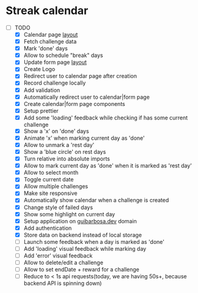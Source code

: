 # Streak calendar

* [ ] TODO
  * [x] Calendar page [layout](https://www.figma.com/file/hD95VJ1E2uOcWqIz8qIkqX/Streak-Calendar?node-id=11%3A13)
  * [x] Fetch challenge data
  * [x] Mark 'done' days
  * [x] Allow to schedule "break" days
  * [x] Update form page [layout](https://www.figma.com/file/hD95VJ1E2uOcWqIz8qIkqX/Streak-Calendar?node-id=0%3A1)
  * [x] Create Logo
  * [x] Redirect user to calendar page after creation
  * [x] Record challenge locally
  * [x] Add validation
  * [x] Automatically redirect user to calendar|form page
  * [x] Create calendar|form page components
  * [x] Setup prettier
  * [x] Add some 'loading' feedback while checking if has some current challenge
  * [x] Show a 'x' on 'done' days
  * [x] Animate 'x' when marking current day as 'done'
  * [x] Allow to unmark a 'rest day'  
  * [x] Show a 'blue circle' on rest days
  * [x] Turn relative into absolute imports 
  * [x] Allow to mark current day as 'done' when it is marked as 'rest day'
  * [x] Allow to select month
  * [x] Toggle current date
  * [x] Allow multiple challenges
  * [x] Make site responsive
  * [x] Automatically show calendar when a challenge is created
  * [x] Change style of failed days
  * [x] Show some highlight on current day
  * [x] Setup application on [guibarbosa.dev](guibarbosa.dev) domain
  * [x] Add authentication
  * [x] Store data on backend instead of local storage
  * [ ] Launch some feedback when a day is marked as 'done'
  * [ ] Add 'loading' visual feedback while marking day
  * [ ] Add 'error' visual feedback
  * [ ] Allow to delete/edit a challenge
  * [ ] Allow to set endDate + reward for a challenge
  * [ ] Reduce to < 1s api requests(today, we are having 50s+, because backend API is spinning down)
